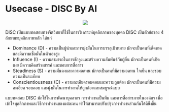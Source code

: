 # Usecase - DISC By AI 


<p align="center" width="100%">
    <img src="https://cdn.marketingoops.com/wp-content/uploads/2023/08/info_DISC-e1692528014576.png"> 
</p>


DISC เป็นแบบทดสอบทางจิตวิทยาที่ใช้ในการวิเคราะห์บุคลิกภาพของบุคคล DISC เป็นตัวย่อของ 4 ลักษณะบุคลิกภาพหลัก ได้แก่

- Dominance (D) - ความเป็นผู้นำและการมุ่งมั่นในการบรรลุเป้าหมาย มักจะเป็นคนที่เด็ดขาดและมีความเชื่อมั่นในตัวเองสูง
- Influence (I) - ความสามารถในการชักจูงและสร้างความสัมพันธ์กับผู้อื่น มักจะเป็นคนที่เปิดเผย มีความคิดสร้างสรรค์ และชอบการสื่อสาร
- Steadiness (S) - ความมั่นคงและความอดทน มักจะเป็นคนที่มีความอดทน ใจเย็น และชอบความเป็นระเบียบ
- Conscientiousness (C) - ความละเอียดรอบคอบและความถูกต้อง มักจะเป็นคนที่มีความละเอียด รอบคอบ และมุ่งมั่นในการทำงานให้ถูกต้องและสมบูรณ์แบบ

แบบทดสอบ DISC มักใช้ในการพัฒนาบุคลากร การทำงานเป็นทีม และการสื่อสารภายในองค์กร เพื่อเข้าใจบุคลิกภาพและวิธีการทำงานของแต่ละคน ทำให้สามารถปรับปรุงการทำงานร่วมกันได้ดียิ่งขึ้น

